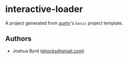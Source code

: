 # interactive-loader

A project generated from [aunty](https://github.com/abcnews/aunty)'s `basic` project template.

## Authors

- Joshua Byrd ([phocks@gmail.com](mailto:phocks@gmail.com))
